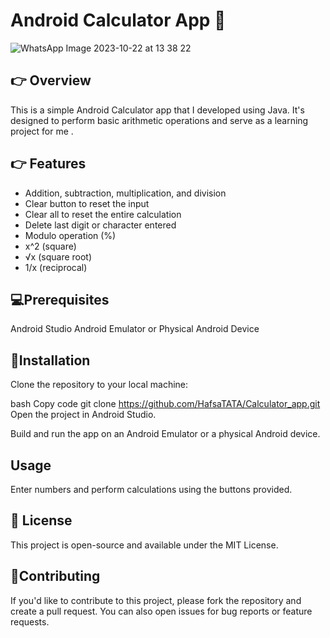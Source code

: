 # Android Calculator App 📱
![WhatsApp Image 2023-10-22 at 13 38 22](https://github.com/HafsaTATA/Calculator_app/assets/120058921/c5a33f15-f97f-4b38-97e6-4370d00540b3)

## 👉 Overview
This is a simple Android Calculator app that I developed using Java. It's designed to perform basic arithmetic operations and serve as a learning project for me .
## 👉 Features 
- Addition, subtraction, multiplication, and division
- Clear button to reset the input
- Clear all to reset the entire calculation
- Delete last digit or character entered
- Modulo operation (%)
- x^2 (square)
- √x (square root)
- 1/x (reciprocal)
## 💻Prerequisites
Android Studio
Android Emulator or Physical Android Device
## 🔧Installation
Clone the repository to your local machine:

bash
Copy code
git clone https://github.com/HafsaTATA/Calculator_app.git
Open the project in Android Studio.

Build and run the app on an Android Emulator or a physical Android device.

## Usage
Enter numbers and perform calculations using the buttons provided.


## 📰 License
This project is open-source and available under the MIT License.

## 💁Contributing
If you'd like to contribute to this project, please fork the repository and create a pull request. You can also open issues for bug reports or feature requests.
